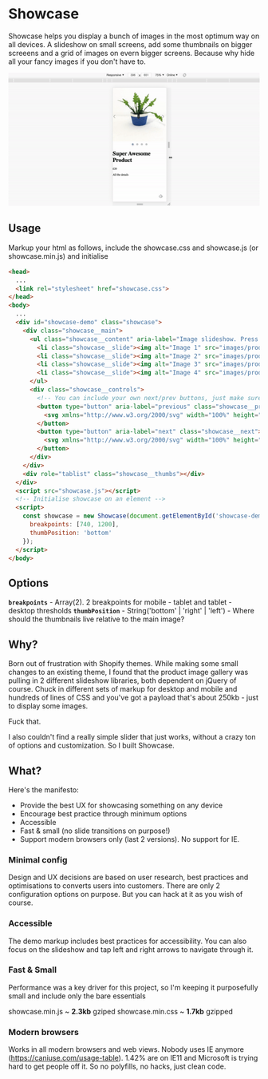 # Showcase

Showcase helps you display a bunch of images in the most optimum way on all devices. A slideshow on small screens, add some thumbnails on bigger screeens and a grid of images on evern bigger screens. Because why hide all your fancy images if you don't have to.

![](https://raw.githubusercontent.com/alexflorisca/showcase/master/images/demo.gif)


## Usage

Markup your html as follows, include the showcase.css and showcase.js (or showcase.min.js) and initialise

```html
<head>
  ...
  <link rel="stylesheet" href="showcase.css">
</head>
<body>
  ...
  <div id="showcase-demo" class="showcase">
    <div class="showcase__main">
      <ul class="showcase__content" aria-label="Image slideshow. Press left or right arrow to navigate" tabindex="0">
        <li class="showcase__slide"><img alt="Image 1" src="images/product-shot-1.jpg"></li>
        <li class="showcase__slide"><img alt="Image 2" src="images/product-shot-2.jpg"></li>
        <li class="showcase__slide"><img alt="Image 3" src="images/product-shot-3.jpg"></li>
        <li class="showcase__slide"><img alt="Image 4" src="images/product-shot-4.jpg"></li>
      </ul>
      <div class="showcase__controls">
        <!-- You can include your own next/prev buttons, just make sure they have the `showcase__prev` and `showcase__next` classes -->
        <button type="button" aria-label="previous" class="showcase__prev">
          <svg xmlns="http://www.w3.org/2000/svg" width="100%" height="100%" viewBox="0 0 443.52 443.52"><path d="M143.492 221.863L336.226 29.129c6.663-6.664 6.663-17.468 0-24.132-6.665-6.662-17.468-6.662-24.132 0l-204.8 204.8c-6.662 6.664-6.662 17.468 0 24.132l204.8 204.8c6.78 6.548 17.584 6.36 24.132-.42 6.387-6.614 6.387-17.099 0-23.712L143.492 221.863z"/></svg>
        </button>
        <button type="button" aria-label="next" class="showcase__next">
          <svg xmlns="http://www.w3.org/2000/svg" width="100%" height="100%" viewBox="0 0 443.52 443.52"><path d="M336.226 209.591l-204.8-204.8c-6.78-6.548-17.584-6.36-24.132.42-6.388 6.614-6.388 17.099 0 23.712l192.734 192.734-192.734 192.734c-6.663 6.664-6.663 17.468 0 24.132 6.665 6.663 17.468 6.663 24.132 0l204.8-204.8c6.663-6.665 6.663-17.468 0-24.132z"/></svg>
        </button>
      </div>
    </div>
    <div role="tablist" class="showcase__thumbs"></div>
  </div>
  <script src="showcase.js"></script>
  <!-- Initialise showcase on an element -->
  <script>
    const showcase = new Showcase(document.getElementById('showcase-demo'), {
      breakpoints: [740, 1200],
      thumbPosition: 'bottom'
    });
  </script>
</body>
```

## Options

**`breakpoints`** - Array(2). 2 breakpoints for mobile - tablet and tablet - desktop thresholds
**`thumbPosition`** - String('bottom' | 'right' | 'left') - Where should the thumbnails live relative to the main image?

## Why?

Born out of frustration with Shopify themes. While making some small changes to an existing theme, I found that the product image gallery was pulling in 2 different slideshow libraries, both dependent on jQuery of course. Chuck in different sets of markup for desktop and mobile and hundreds of lines of CSS and you've got a payload that's about 250kb - just to display some images. 

Fuck that. 

I also couldn't find a really simple slider that just works, without a crazy ton of options and customization. So I built Showcase.

## What?

Here's the manifesto:

- Provide the best UX for showcasing something on any device
- Encourage best practice through minimum options
- Accessible
- Fast & small (no slide transitions on purpose!)
- Support modern browsers only (last 2 versions). No support for IE.

### Minimal config

Design and UX decisions are based on user research, best practices and optimisations to converts users into customers. There are only 2 configuration options on purpose. But you can hack at it as you wish of course.

### Accessible

The demo markup includes best practices for accessibility. You can also focus on the slideshow and tap left and right arrows to navigate through it.

### Fast & Small

Performance was a key driver for this project, so I'm keeping it purposefully small and include only the bare essentials

showcase.min.js ~ **2.3kb** gziped
showcase.min.css ~ **1.7kb** gzipped

### Modern browsers

Works in all modern browsers and web views. Nobody uses IE anymore (https://caniuse.com/usage-table). 1.42% are on IE11 and Microsoft is trying hard to get people off it. So no polyfills, no hacks, just clean code.

